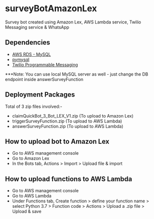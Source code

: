 # surveyBotAmazonLex
Survey bot created using Amazon Lex, AWS Lambda service, Twilio Messaging service &amp; WhatsApp

## Dependencies
- [AWS RDS - MySQL](https://docs.aws.amazon.com/AmazonRDS/latest/UserGuide/CHAP_GettingStarted.CreatingConnecting.MySQL.html)
- [pymysql](https://pypi.org/project/PyMySQL/)
- [Twilio Programmable Messaging](https://www.twilio.com/docs/api)

***Note: You can use local MySQL server as well - just change the DB endpoint inside answerSurveyFunction

## Deployment Packages
Total of 3 zip files involved:-
- claimQuickBot_3_Bot_LEX_V1.zip (To upload to Amazon Lex)
- triggerSurveyFunction.zip (To upload to AWS Lambda)
- answerSurveyFunction.zip (To upload to AWS Lambda)

## How to upload bot to Amazon Lex
- Go to AWS management console
- Go to Amazon Lex
- In the Bots tab, Actions > Import > Upload file & import

## How to upload functions to AWS Lambda
- Go to AWS management console
- Go to AWS Lambda
- Under Functions tab, Create function > define your function name > select Python 3.7 > Function code > Actions > Upload a .zip file > Upload & save
